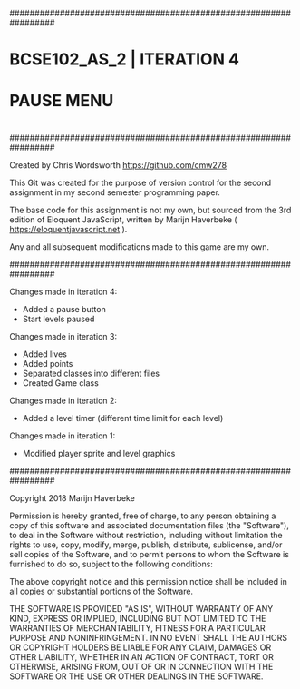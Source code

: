 #################################################################
#                                                               #
#                 BCSE102_AS_2 | ITERATION 4                    #
#                                                               #
#                        PAUSE MENU                             #
#                                                               #
#################################################################

  Created by Chris Wordsworth
  https://github.com/cmw278

This Git was created for the purpose of version control for the
second assignment in my second semester programming paper.

The base code for this assignment is not my own, but sourced 
from the 3rd edition of Eloquent JavaScript, written by
Marijn Haverbeke ( https://eloquentjavascript.net ).

Any and all subsequent modifications made to this game are my
own.

#################################################################

Changes made in iteration 4:

  - Added a pause button
  - Start levels paused

Changes made in iteration 3:

  - Added lives
  - Added points
  - Separated classes into different files
  - Created Game class

Changes made in iteration 2:

  - Added a level timer (different time limit for each level)

Changes made in iteration 1:

  - Modified player sprite and level graphics

#################################################################

Copyright 2018 Marijn Haverbeke

Permission is hereby granted, free of charge, to any person
obtaining a copy of this software and associated documentation
files (the "Software"), to deal in the Software without
restriction, including without limitation the rights to use,
copy, modify, merge, publish, distribute, sublicense, and/or sell
copies of the Software, and to permit persons to whom the
Software is furnished to do so, subject to the following
conditions:

  The above copyright notice and this permission notice shall be
  included in all copies or substantial portions of the Software.

THE SOFTWARE IS PROVIDED "AS IS", WITHOUT WARRANTY OF ANY KIND,
EXPRESS OR IMPLIED, INCLUDING BUT NOT LIMITED TO THE WARRANTIES
OF MERCHANTABILITY, FITNESS FOR A PARTICULAR PURPOSE AND
NONINFRINGEMENT. IN NO EVENT SHALL THE AUTHORS OR COPYRIGHT
HOLDERS BE LIABLE FOR ANY CLAIM, DAMAGES OR OTHER LIABILITY,
WHETHER IN AN ACTION OF CONTRACT, TORT OR OTHERWISE, ARISING
FROM, OUT OF OR IN CONNECTION WITH THE SOFTWARE OR THE USE OR
OTHER DEALINGS IN THE SOFTWARE.